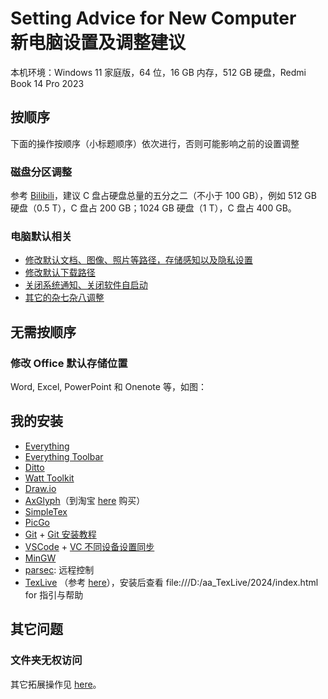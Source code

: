 # Setting Advice for New Computer<br> 新电脑设置及调整建议

本机环境：Windows 11 家庭版，64 位，16 GB 内存，512 GB 硬盘，Redmi Book 14 Pro 2023

## 按顺序

下面的操作按顺序（小标题顺序）依次进行，否则可能影响之前的设置调整

### 磁盘分区调整

参考 [Bilibili](https://www.bilibili.com/video/BV1Uj411f7wj)，建议 C 盘占硬盘总量的五分之二（不小于 100 GB），例如 512 GB 硬盘（0.5 T），C 盘占 200 GB；1024 GB 硬盘（1 T），C 盘占 400 GB。

### 电脑默认相关

- [修改默认文档、图像、照片等路径，存储感知以及隐私设置](https://www.zhihu.com/question/356185751/answer/3415316318)
- [修改默认下载路径](https://blog.csdn.net/o524295087/article/details/123210856)
- [关闭系统通知、关闭软件自启动](https://www.zhihu.com/question/356185751/answer/3415316318)
- [其它的杂七杂八调整](https://www.bilibili.com/video/BV1Qe411F7Ys)

## 无需按顺序

### 修改 Office 默认存储位置

Word, Excel, PowerPoint 和 Onenote 等，如图：



## 我的安装

- [Everything](https://www.voidtools.com/en-us/downloads/)
- [Everything Toolbar](https://github.com/srwi/EverythingToolbar)
- [Ditto](https://github.com/sabrogden/Ditto)
- [Watt Toolkit](https://steampp.net/)
- [Draw.io](https://www.drawio.com/)
- [AxGlyph](https://www.amyxun.com/)（到淘宝 [here](https://item.taobao.com/item.htm?_u=53k9pln2c3ec&id=712195325514&spm=a1z09.2.0.0.71812e8dqPrPkj&sku_properties=18800793:9311061474) 购买）
- [SimpleTex](https://simpletex.cn/)
- [PicGo](https://github.com/Molunerfinn/PicGo)
- [Git](https://git-scm.com/downloads) + [Git 安装教程](https://blog.csdn.net/mukes/article/details/115693833)
- [VSCode](https://code.visualstudio.com/) + [VC 不同设备设置同步](https://blog.csdn.net/weixin_44423832/article/details/100181033)
- [MinGW](https://sourceforge.net/projects/mingw-w64/files/)
- [parsec](https://parsec.app/): 远程控制
- [TexLive](https://tug.org/texlive/) （参考 [here](https://zhuanlan.zhihu.com/p/166523064)），安装后查看 file:///D:/aa_TexLive/2024/index.html for 指引与帮助


## 其它问题

### 文件夹无权访问



其它拓展操作见 [here](https://blog.csdn.net/weixin_40351125/article/details/140239042)。